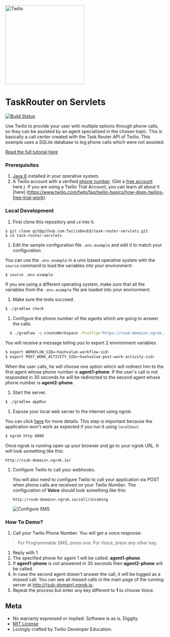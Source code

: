 <a href="https://www.twilio.com">
  <img src="https://static0.twilio.com/marketing/bundles/marketing/img/logos/wordmark-red.svg" alt="Twilio" width="250" />
</a>

# TaskRouter on Servlets

[![Build Status](https://travis-ci.org/TwilioDevEd/task-router-servlets.svg?branch=master)](https://travis-ci.org/TwilioDevEd/task-router-servlets)

Use Twilio to provide your user with multiple options through phone calls, so
they can be assisted by an agent specialized in the chosen topic. This is
basically a call center created with the Task Router API of Twilio. This example
uses a SQLite database to log phone calls which were not assisted.

[Read the full tutorial here](//www.twilio.com/docs/tutorials/walkthrough/task-router/java/servlets)

### Prerequisites

1. [Java 8](http://www.oracle.com/technetwork/java/javase/downloads/jdk8-downloads-2133151.html)
   installed in your operative system.
1. A Twilio account with a verified [phone number][twilio-phone-number].
   (Get a [free account](//www.twilio.com/try-twilio?utm_campaign=tutorials&utm_medium=readme)
   here.). If you are using a Twilio Trial Account, you can learn all about it [here]
   (https://www.twilio.com/help/faq/twilio-basics/how-does-twilios-free-trial-work).

### Local Development

1. First clone this repository and `cd` into it.

  ```
  $ git clone git@github.com:TwilioDevEd/task-router-servlets.git
  $ cd task-router-servlets
  ```

1. Edit the sample configuration file `.env.example` and edit it to match
 your configuration.

  You can use the `.env.example` in a unix based operative system with the
  `source` command to load the variables into your environment:

  ```bash
  $ source .env.example
  ```

  If you are using a different operating system, make sure that all the
  variables from the `.env.example` file are loaded into your environment.

1. Make sure the tests succeed.

  ```bash
  $ ./gradlew check
  ```

1. Configure the phone number of the agents which are going to answer the calls.

  ```bash
    $ ./gradlew -q createWorkspace -Pconfig="https://<sub-domain>.ngrok.io <agent1-phone> <agent2-phone>"
  ```

  You will receive a message telling you to export 2 environment variables.

  ```bash
  $ export WORKFLOW_SID=<hashvalue-workflow-sid>
  $ export POST_WORK_ACTIVITY_SID=<hashvalue-post-work-activity-sid>
  ```

  When the user calls, he will choose one option which will redirect him to
  the first agent whose phone number is __agent1-phone__. If the user's call
  is not responded in 30 seconds he will be redirected to the second agent whose
  phone number is __agent2-phone__.

1. Start the server.

  ```bash
  $ ./gradlew appRun
  ```

1. Expose your local web server to the internet using ngrok.

  You can click [here](https://www.twilio.com/blog/2015/09/6-awesome-reasons-to-use-ngrok-when-testing-webhooks.html)
  for more details. This step is important because the application won't
  work as expected if you run it using `localhost`.

  ```bash
  $ ngrok http 8000
  ```

  Once ngrok is running open up your browser and go to your ngrok URL. It will look something like this:

  `http://<sub-domain>.ngrok.io/`

1. Configure Twilio to call your webhooks.

   You will also need to configure Twilio to call your application via POST when
   phone calls are received on your _Twilio Number_. The configuration of
   **Voice** should look something like this:

   ```
   http://<sub-domain>.ngrok.io/call/incoming
   ```

   ![Configure SMS](http://howtodocs.s3.amazonaws.com/twilio-number-config-all-med.gif)

### How To Demo?

1. Call your Twilio Phone Number. You will get a voice response:

  > For Programmable SMS, press one.
  For Voice, press any other key.

1. Reply with 1.
1. The specified phone for agent 1 will be called:  __agent1-phone__.
1. If __agent1-phone__ is not answered in 30 seconds then __agent2-phone__ will
  be called.
1. In case the second agent doesn't answer the call, it will be logged as a
  missed call. You can see all missed calls in the main page of the running
  server at [http://{sub-domain}.ngrok.io](//localhost:8000).
1. Repeat the process but enter any key different to __1__ to choose Voice.

 [twilio-phone-number]: https://www.twilio.com/console/phone-numbers/incoming

 ## Meta

 * No warranty expressed or implied. Software is as is. Diggity.
 * [MIT License](http://www.opensource.org/licenses/mit-license.html)
 * Lovingly crafted by Twilio Developer Education.
